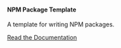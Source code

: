#### NPM Package Template
A template for writing NPM packages.

[Read the Documentation](http://cleverbeagle.com/packages/template)
